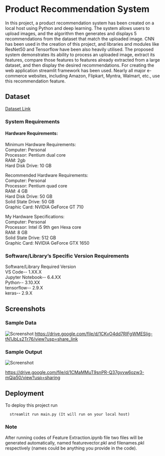 
# Product Recommendation System

In this project, a product recommendation system has been created on a local host using Python and deep learning. The system allows users to upload images, and the algorithm then generates and displays 5 recommendations from the dataset that match the uploaded image. CNN has been used in the creation of this project, and libraries and modules like ResNet50 and Tensorflow have been also heavily utilised. The proposed system demonstrates its ability to process an uploaded image, extract its features, compare those features to features already extracted from a large dataset, and then display the desired recommendations. For creating the web application streamlit framework has been used. Nearly all major e-commerce websites, including Amazon, Flipkart, Myntra, Walmart, etc., use this recommendation feature.






## Dataset

[Dataset Link](https://www.kaggle.com/datasets/paramaggarwal/fashion-product-images-dataset)

### System Requirements 
#### Hardware Requirements:

Minimum Hardware Requirements:  
Computer: Personal  
Processor: Pentium dual core       
RAM: 2gb      
Hard Disk Drive: 10 GB

Recommended Hardware Requirements:  
Computer: Personal  
Processor: Pentium quad core  
RAM: 4 GB  
Hard Disk Drive: 50 GB  
Solid State Drive: 50 GB  
Graphic Card: NVIDIA GeForce GT 710  

My Hardware Specifications:  
Computer: Personal  
Processor: Intel i5 9th gen Hexa core   
RAM: 8 GB  
Solid State Drive: 512 GB   
Graphic Card: NVIDIA GeForce GTX 1650  


### Software/Library’s Specific Version Requirements
Software/Library Required Version  
VS Code-- 1.XX.X   
Jupyter Notebook-- 6.4.XX   
Python-- 3.10.XX   
tensorflow-- 2.9.X   
keras-- 2.9.X







## Screenshots
### Sample Data
![Screenshot](https://drive.google.com/file/d/1CKvO4dd7RIFgWMESlig-tN1JbLs2Tr76/view?usp=share_link)
https://drive.google.com/file/d/1CKvO4dd7RIFgWMESlig-tN1JbLs2Tr76/view?usp=share_link

### Sample Output 

![Screenshot](https://drive.google.com/file/d/1CMaMMuT9snPR-Q37gyvw6ozw3-mQia50/view?usp=sharing)

https://drive.google.com/file/d/1CMaMMuT9snPR-Q37gyvw6ozw3-mQia50/view?usp=sharing


## Deployment

To deploy this project run

```VS Code Terminal
  streamlit run main.py (It will run on your local host)
```

### Note
After running codes of Feature Extraction.ipynb file two files will be generated automatically, named featurevector.pkl and filenames.pkl respectively (names could be anything you provide in the code).
